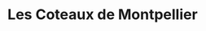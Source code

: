 ---
title: "Les Coteaux de Montpellier"
url: /saint-genies-des-mourgues/les-coteaux-de-montpellier/
shop: alcool
---